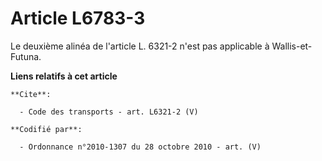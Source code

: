 # Article L6783-3

Le deuxième alinéa de l'article L. 6321-2 n'est pas applicable à Wallis-et-Futuna.

**Liens relatifs à cet article**

	**Cite**:

	  - Code des transports - art. L6321-2 (V)

	**Codifié par**:

	  - Ordonnance n°2010-1307 du 28 octobre 2010 - art. (V)

